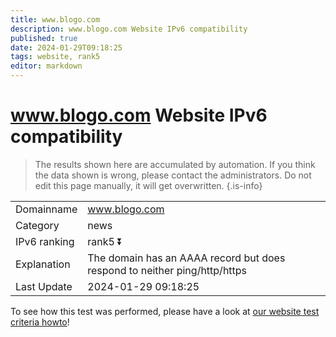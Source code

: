 ```yaml
---
title: www.blogo.com
description: www.blogo.com Website IPv6 compatibility
published: true
date: 2024-01-29T09:18:25
tags: website, rank5
editor: markdown
---
```


# www.blogo.com Website IPv6 compatibility

> The results shown here are accumulated by automation. If you think the data shown is wrong, please contact the administrators. 
> Do not edit this page manually, it will get overwritten.
{.is-info}


|   |   |
| - | - |
| Domainname | www.blogo.com
| Category | news |
| IPv6 ranking | rank5 :arrow_double_down: |
| Explanation | The domain has an AAAA record but does respond to neither ping/http/https |
| Last Update | 2024-01-29 09:18:25 |

To see how this test was performed, please have a look at [our website test criteria howto](/howto/testcriteria/website)!

